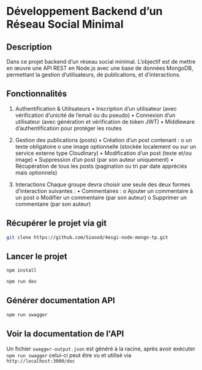 # Développement Backend d’un Réseau Social Minimal

## Description

Dans ce projet backend d’un réseau social minimal. L’objectif est de mettre en œuvre une API REST en Node.js avec
une base de données MongoDB, permettant la gestion d’utilisateurs, de publications, et d’interactions.

## Fonctionnalités

1. Authentification & Utilisateurs
• Inscription d’un utilisateur (avec vérification d’unicité de l’email ou du pseudo)
• Connexion d’un utilisateur (avec génération et vérification de token JWT)
• Middleware d’authentification pour protéger les routes

2. Gestion des publications (posts)
• Création d’un post contenant :
o un texte obligatoire
o une image optionnelle (stockée localement ou sur un service externe type
Cloudinary)
• Modification d’un post (texte et/ou image)
• Suppression d’un post (par son auteur uniquement)
• Récupération de tous les posts (pagination ou tri par date appréciés mais optionnels)

3. Interactions 
Chaque groupe devra choisir une seule des deux formes d’interaction suivantes :
• Commentaires :
o Ajouter un commentaire à un post
o Modifier un commentaire (par son auteur)
o Supprimer un commentaire (par son auteur)

## Récupérer le projet via git
```bash
git clone https://github.com/Sioood/4esgi-node-mongo-tp.git
```

## Lancer le projet
```bash
npm install
```

```bash
npm run dev
```

## Générer documentation API
```bash
npm run swagger
```

## Voir la documentation de l'API
Un fichier `swagger-output.json` est généré à la racine, après avoir exécuter `npm run swagger` celui-ci peut être vu et utilisé via `http://localhost:3000/doc`
